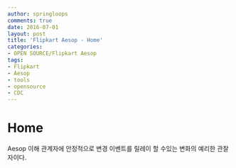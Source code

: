 ```yaml
---
author: springloops
comments: true
date: 2016-07-01
layout: post
title: 'Flipkart Aesop - Home'
categories:
- OPEN SOURCE/Flipkart Aesop
tags:
- Flipkart
- Aesop
- tools
- opensource
- CDC
---
```


# Home

Aesop 이해 관계자에 안정적으로 변경 이벤트를 릴레이 할 수있는 변화의 예리한 관찰자이다.